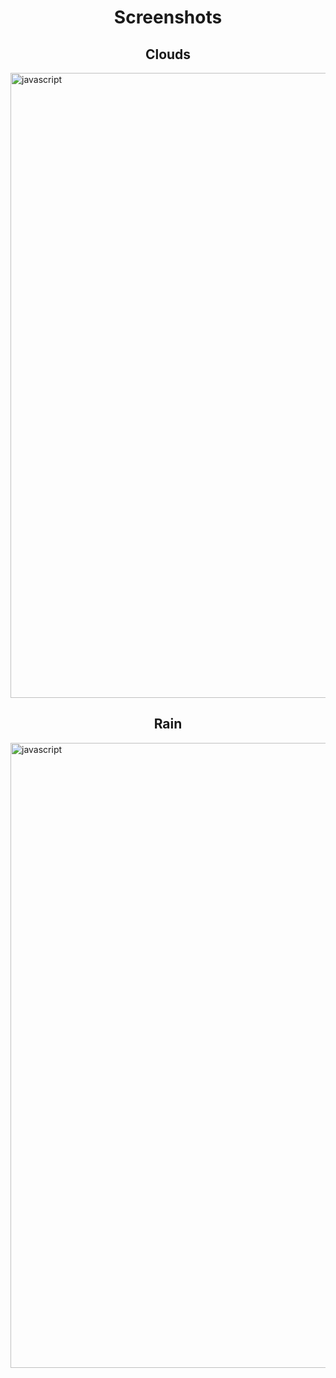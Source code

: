 <h1 align="center">Screenshots</h1>

<h2 align="center">Clouds</h2>
  <img align="center" src="https://user-images.githubusercontent.com/76121581/175815554-a149faf2-895b-4b4e-92f7-a161ac24ea1a.gif" alt="javascript" width="1000"/>
<h2 align="center">Rain</h2>
<img align="center" src="https://user-images.githubusercontent.com/76121581/175815999-a9d43614-f908-49ec-9396-cb19d7a8b03e.gif" alt="javascript" width="1000"/>
